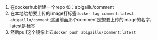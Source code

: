 
1. 在dockerhub新建一个repo 如：abigaillu/comment
2. 在本地给想要上传的image打标签`docker tag comment:latest abigaillu/comment` 这里前面那个comment是想要上传的image的名字，latest是标签
3. 然后pull这个镜像上去`docker push abigaillu/comment:latest`